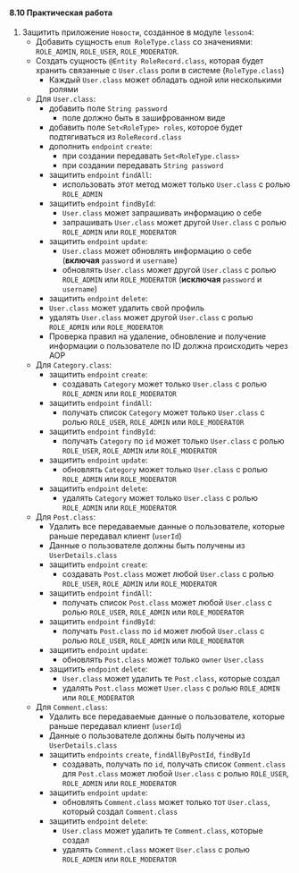 #### 8.10 Практическая работа

1. Защитить приложение `Новости`, созданное в модуле `lesson4`:
   * Добавить сущность `enum RoleType.class` со значениями: `ROLE_ADMIN`, `ROLE_USER`, `ROLE_MODERATOR`.
   * Создать сущность `@Entity RoleRecord.class`, которая будет хранить связанные с `User.class` роли в системе (`RoleType.class`)
     - Каждый `User.class` может обладать одной или несколькими ролями
   * Для `User.class`:
     - добавить поле `String password` 
       +  поле должно быть в зашифрованном виде
     - добавить поле `Set<RoleType> roles`, которое будет подтягиваться из `RoleRecord.class`
     - дополнить `endpoint` `create`:
       + при создании передавать `Set<RoleType.class>`
       + при создании передавать `String password`
     - защитить `endpoint` `findAll`:
       + использовать этот метод может только `User.class` с ролью `ROLE_ADMIN`
     - защитить `endpoint` `findById`:
       + `User.class` может запрашивать информацию о себе
       + запрашивать `User.class` может другой `User.class` с ролью `ROLE_ADMIN` или `ROLE_MODERATOR`
     - защитить `endpoint` `update`:
       + `User.class` может обновлять информацию о себе (**включая** `password` и `username`)
       + обновлять `User.class` может другой `User.class` с ролью `ROLE_ADMIN` или `ROLE_MODERATOR` (**исключая** `password` и `username`)
     -  защитить `endpoint` `delete`:
       + `User.class` может удалить свой профиль
       + удалять `User.class` может другой `User.class` с ролью `ROLE_ADMIN` или `ROLE_MODERATOR`
     -  Проверка правил на удаление, обновление и получение информации о пользователе по ID должна происходить через AOP
   * Для `Category.class`:
     - защитить `endpoint` `create`:
       + создавать `Category` может только `User.class` с ролью `ROLE_ADMIN` или `ROLE_MODERATOR` 
     - защитить `endpoint` `findAll`:
       + получать список `Category` может только `User.class` с ролью `ROLE_USER`, `ROLE_ADMIN` или `ROLE_MODERATOR`
     - защитить `endpoint` `findById`:
       + получать `Category` по `id` может только `User.class` с ролью `ROLE_USER`, `ROLE_ADMIN` или `ROLE_MODERATOR`
     - защитить `endpoint` `update`:
       + обновлять `Category` может только `User.class` с ролью `ROLE_ADMIN` или `ROLE_MODERATOR` 
     - защитить `endpoint` `delete`:
       + удалять `Category` может только `User.class` с ролью `ROLE_ADMIN` или `ROLE_MODERATOR`
   * Для `Post.class`:
     - Удалить все передаваемые данные о пользователе, которые раньше передавал клиент (`userId`)
     - Данные о пользователе должны быть получены из `UserDetails.class`
     - защитить `endpoint` `create`:
       + создавать `Post.class` может любой `User.class` с ролью  `ROLE_USER`, `ROLE_ADMIN` или `ROLE_MODERATOR`
     - защитить `endpoint` `findAll`:
       + получать список `Post.class` может любой `User.class` с ролью  `ROLE_USER`, `ROLE_ADMIN` или `ROLE_MODERATOR`
     - защитить `endpoint` `findById`:
       + получать `Post.class` по `id` может любой `User.class` с ролью  `ROLE_USER`, `ROLE_ADMIN` или `ROLE_MODERATOR`
     - защитить `endpoint` `update`:
       + обновлять `Post.class` может только `owner` `User.class`
     - защитить `endpoint` `delete`:
       + `User.class` может удалить те `Post.class`, которые создал
       + удалять `Post.class` может `User.class` с ролью `ROLE_ADMIN` или `ROLE_MODERATOR`
   * Для `Comment.class`:
     - Удалить все передаваемые данные о пользователе, которые раньше передавал клиент (`userId`)
     - Данные о пользователе должны быть получены из `UserDetails.class`
     - защитить `endpoints` `create`, `findAllByPostId`, `findById`
       + создавать, получать по `id`, получать список `Comment.class` для `Post.class` может любой `User.class` с ролью `ROLE_USER`, `ROLE_ADMIN` или `ROLE_MODERATOR`
     - защитить `endpoint` `update`:
       + обновлять `Comment.class` может только тот `User.class`, который создал `Comment.class`
     - защитить `endpoint` `delete`:
       + `User.class` может удалить те `Comment.class`, которые создал
       + удалять `Comment.class` может `User.class` с ролью `ROLE_ADMIN` или `ROLE_MODERATOR`
